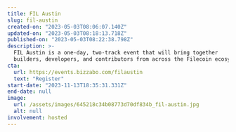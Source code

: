 ```yaml
---
title: FIL Austin
slug: fil-austin
created-on: "2023-05-03T08:06:07.140Z"
updated-on: "2023-05-03T08:18:13.718Z"
published-on: "2023-05-03T08:22:38.798Z"
description: >-
  FIL Austin is a one-day, two-track event that will bring together
  builders, developers, and contributors from across the Filecoin ecosystem!
cta:
  url: https://events.bizzabo.com/filaustin
  text: "Register"
start-date: "2023-11-13T18:35:31.331Z"
end-date: null
image:
  url: /assets/images/645218c34b08773d70df834b_fil-austin.jpg
  alt: null
involvement: hosted
---
```

